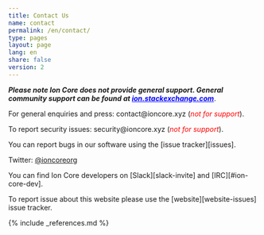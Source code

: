 ```yaml
---
title: Contact Us
name: contact
permalink: /en/contact/
type: pages
layout: page
lang: en
share: false
version: 2
---
```

<i style="font-weight: bold">Please note Ion Core does not provide general support. General community support can be found at <a style="color:blue" href="https://ion.stackexchange.com/">ion.stackexchange.com</a></i>.

For general enquiries and press: <i class="fa fa-fw fa-envelope"></i> contact<span style="display:none"></span>@ioncore.xyz (<i style="color:red">not for support</i>).

To report security issues: <i class="fa fa-fw fa-envelope"></i> security<span style="display:none"></span>@ioncore.xyz (<i style="color:red">not for support</i>).

You can report bugs in our software using the <i class="fa fa-fw fa-github"></i> [issue tracker][issues].

<i class="fa fa-fw fa-twitter"></i> Twitter: <a href="https://twitter.com/ioncoreorg/">@ioncoreorg</a>

You can find Ion Core developers on <i class="fa fa-fw fa-slack"></i> [Slack][slack-invite] and [IRC][#ion-core-dev].

To report issue about this website please use the [website][website-issues] issue tracker.

{% include _references.md %}
